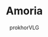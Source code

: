 ---
title: "Amoria"
excerpt: "Just as we thought there was nothing human left to be corrupted, scientists discovered the key to true love. Amoria, a love-inducing treatment effective in humans, was first synthesized by Groundman Biological from a substance found in organic life native to the planet Prometheus less than a decade ago."
author: "prokhorVLG"

raw: amoria
permalink: /codex/technology/medical-science/amoria/
layout: blank_page

page_highlight: "#eb3c61"
image: "/assets/images/codex/technology/amoria.png"

page_features: [
                {
                  type: 'codexHead', init: {
                    id: 'codexHead',

                    toc: [ 
                      { title: '-', url: '-' },
                    ],
                    no_toc: true,

                    title: "Amoria",
                    flavor: "",
                    flavor_url: '',

                    description: "<p class='text-left'>Just as we thought there was nothing human left to be corrupted, scientists discovered the key to true love. Amoria, a love-inducing treatment effective in humans, was first synthesized by Groundman Biological from a substance found in organic life native to the planet Prometheus less than a decade ago.</p>

                    <p class='text-left'>Of course, love isn't as straight-forward as a drug. It is a powerful emotion, driven by a combination of stage-released hormones, psychological states, and a target for affection. However, with the human sciences as advanced as they are, this isn't impossible to achieve artificially. In fact, it is rather formulaic, and treatments of 'love' have begun making the rounds... whether or not subjects are aware of this.</p>",

                    image: "/assets/images/codex/technology/amoria.png",
                    imageBlurb: "Love is fun",
                    lower_clear: 'codexLowerClear', 
                  }
                },
                {
                  type: 'paddingBar', init: {
                    size: '60px',
                  }
                },
              ]
---